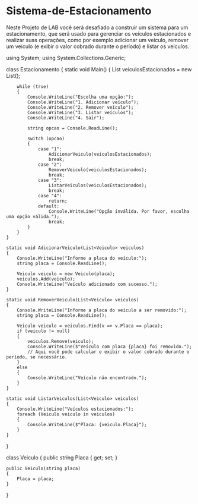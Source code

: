 # Sistema-de-Estacionamento
Neste Projeto de LAB você será desafiado a construir um sistema para um estacionamento, que será usado para gerenciar os veículos estacionados e realizar suas operações, como por exemplo adicionar um veículo, remover um veículo (e exibir o valor cobrado durante o período) e listar os veículos.

using System;
using System.Collections.Generic;

class Estacionamento
{
    static void Main()
    {
        List<Veiculo> veiculosEstacionados = new List<Veiculo>();

        while (true)
        {
            Console.WriteLine("Escolha uma opção:");
            Console.WriteLine("1. Adicionar veículo");
            Console.WriteLine("2. Remover veículo");
            Console.WriteLine("3. Listar veículos");
            Console.WriteLine("4. Sair");

            string opcao = Console.ReadLine();

            switch (opcao)
            {
                case "1":
                    AdicionarVeiculo(veiculosEstacionados);
                    break;
                case "2":
                    RemoverVeiculo(veiculosEstacionados);
                    break;
                case "3":
                    ListarVeiculos(veiculosEstacionados);
                    break;
                case "4":
                    return;
                default:
                    Console.WriteLine("Opção inválida. Por favor, escolha uma opção válida.");
                    break;
            }
        }
    }

    static void AdicionarVeiculo(List<Veiculo> veiculos)
    {
        Console.WriteLine("Informe a placa do veículo:");
        string placa = Console.ReadLine();

        Veiculo veiculo = new Veiculo(placa);
        veiculos.Add(veiculo);
        Console.WriteLine("Veículo adicionado com sucesso.");
    }

    static void RemoverVeiculo(List<Veiculo> veiculos)
    {
        Console.WriteLine("Informe a placa do veículo a ser removido:");
        string placa = Console.ReadLine();

        Veiculo veiculo = veiculos.Find(v => v.Placa == placa);
        if (veiculo != null)
        {
            veiculos.Remove(veiculo);
            Console.WriteLine($"Veículo com placa {placa} foi removido.");
            // Aqui você pode calcular e exibir o valor cobrado durante o período, se necessário.
        }
        else
        {
            Console.WriteLine("Veículo não encontrado.");
        }
    }

    static void ListarVeiculos(List<Veiculo> veiculos)
    {
        Console.WriteLine("Veículos estacionados:");
        foreach (Veiculo veiculo in veiculos)
        {
            Console.WriteLine($"Placa: {veiculo.Placa}");
        }
    }
}

class Veiculo
{
    public string Placa { get; set; }

    public Veiculo(string placa)
    {
        Placa = placa;
    }
}
